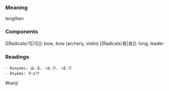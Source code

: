 ### Meaning

lengthen

### Components

[[Radicals/弓|弓]]: bow; bow (archery, violin) [[Radicals/長|長]]: long; leader

### Readings

```
- Kunyomi: は.る、-は.り、-ば.り
- Onyomi: チョウ
```

#kanji